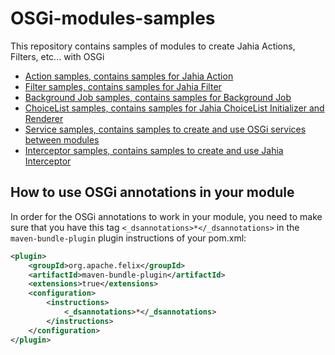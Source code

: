 # OSGi-modules-samples

This repository contains samples of modules to create Jahia Actions, Filters, etc... with OSGi

- [Action samples, contains samples for Jahia Action](./action-samples)
- [Filter samples, contains samples for Jahia Filter](./filter-samples)
- [Background Job samples, contains samples for Background Job](./background-job-samples)
- [ChoiceList samples, contains samples for Jahia ChoiceList Initializer and Renderer](./choicelist-samples)
- [Service samples, contains samples to create and use OSGi services between modules](./service-samples)
- [Interceptor samples, contains samples to create and use Jahia Interceptor](./interceptor-samples)

## How to use OSGi annotations in your module

In order for the OSGi annotations to work in your module, you need to make sure that you have this tag `<_dsannotations>*</_dsannotations>` in the `maven-bundle-plugin` plugin instructions of your pom.xml:

```xml
<plugin>
    <groupId>org.apache.felix</groupId>
    <artifactId>maven-bundle-plugin</artifactId>
    <extensions>true</extensions>
    <configuration>
        <instructions>
            <_dsannotations>*</_dsannotations>
        </instructions>
    </configuration>
</plugin>
```
